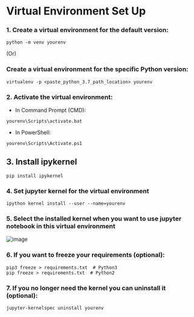 # Virtual Environment Set Up

### 1. Create a virtual environment for the default version:

```
python -m venv yourenv
```

(Or)

### Create a virtual environment for the specific Python version:

```
virtualenv -p <paste_python_3.7_path_location> yourenv
```

###  2. Activate the virtual environment:

- In Command Prompt (CMD):
```
yourenv\Scripts\activate.bat
```

- In PowerShell:
```
yourenv\Scripts\Activate.ps1
```

## 3. Install ipykernel
```
pip install ipykernel
```

### 4.  Set jupyter kernel for the virtual environment

```
ipython kernel install --user --name=yourenv
```

### 5. Select the installed kernel when you want to use jupyter notebook in this virtual environment

![image](https://github.com/CodeWithCharan/virtual-env-setup/assets/106027109/aca431ae-b861-447a-97c6-08a181681fb9)

### 6. If you want to freeze your requirements (optional):
```
pip3 freeze > requirements.txt  # Python3
pip freeze > requirements.txt  # Python2
```

### 7. If you no longer need the kernel you can uninstall it (optional):

```
jupyter-kernelspec uninstall yourenv
```

